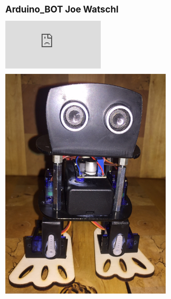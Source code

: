 # Arduino_BOT Joe Watschl


![pdf](https://github.com/frankyhub/Arduino_BOT_Watschl/blob/main/Bauanleitung/Bauanleitung%20Jo%20Watschl.pdf)

![image](https://github.com/frankyhub/png/blob/master/Watschl.JPG)


